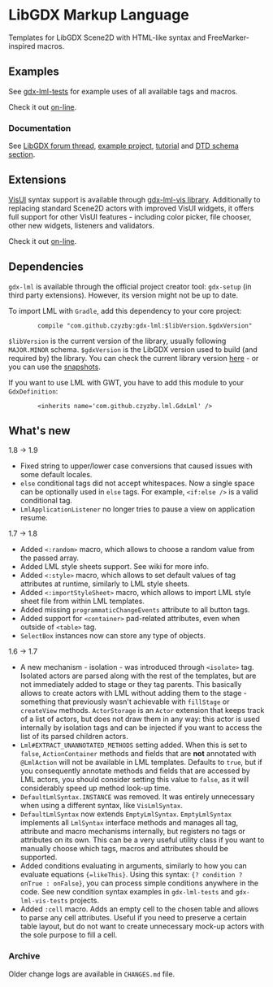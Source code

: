 # LibGDX Markup Language
Templates for LibGDX Scene2D with HTML-like syntax and FreeMarker-inspired macros.

## Examples
See [gdx-lml-tests](../examples/gdx-lml-tests) for example uses of all available tags and macros.

Check it out [on-line](http://czyzby.github.io/gdx-lml/lml).

### Documentation
See [LibGDX forum thread](http://www.badlogicgames.com/forum/viewtopic.php?f=17&t=18843), [example project](../examples/gdx-lml-tests), [tutorial](https://github.com/czyzby/gdx-lml/wiki/LibGDX-Markup-Language) and [DTD schema section](dtd).

## Extensions
[VisUI](https://github.com/kotcrab/VisEditor/wiki/VisUI) syntax support is available through [gdx-lml-vis library](../lml-vis). Additionally to replacing standard Scene2D actors with improved VisUI widgets, it offers full support for other VisUI features - including color picker, file chooser, other new widgets, listeners and validators.

Check it out [on-line](http://czyzby.github.io/gdx-lml/lml-vis).

## Dependencies

`gdx-lml` is available through the official project creator tool: `gdx-setup` (in third party extensions). However, its version might not be up to date.

To import LML with `Gradle`, add this dependency to your core project:
```
        compile "com.github.czyzby:gdx-lml:$libVersion.$gdxVersion"
```

`$libVersion` is the current version of the library, usually following `MAJOR.MINOR` schema. `$gdxVersion` is the LibGDX version used to build (and required by) the library. You can check the current library version [here](http://search.maven.org/#search|ga|1|g%3A%22com.github.czyzby%22) - or you can use the [snapshots](https://oss.sonatype.org/content/repositories/snapshots/com/github/czyzby/).

If you want to use LML with GWT, you have to add this module to your `GdxDefinition`:
```
        <inherits name='com.github.czyzby.lml.GdxLml' />
```

## What's new

1.8 -> 1.9

- Fixed string to upper/lower case conversions that caused issues with some default locales.
- `else` conditional tags did not accept whitespaces. Now a single space can be optionally used in `else` tags. For
example, `<if:else />` is a valid conditional tag.
- `LmlApplicationListener` no longer tries to pause a view on application resume.

1.7 -> 1.8

- Added `<:random>` macro, which allows to choose a random value from the passed array.
- Added LML style sheets support. See wiki for more info.
- Added `<:style>` macro, which allows to set default values of tag attributes at runtime, similarly to LML style sheets.
- Added `<:importStyleSheet>` macro, which allows to import LML style sheet file from within LML templates.
- Added missing `programmaticChangeEvents` attribute to all button tags.
- Added support for `<container>` pad-related attributes, even when outside of `<table>` tag.
- `SelectBox` instances now can store any type of objects.

1.6 -> 1.7

- A new mechanism - isolation - was introduced through `<isolate>` tag. Isolated actors are parsed along with the rest of the templates, but are not immediately added to stage or they tag parents. This basically allows to create actors with LML without adding them to the stage - something that previously wasn't achievable with `fillStage` or `createView` methods. `ActorStorage` is an `Actor` extension that keeps track of a list of actors, but does not draw them in any way: this actor is used internally by isolation tags and can be injected if you want to access the list of its parsed children actors.
- `Lml#EXTRACT_UNANNOTATED_METHODS` setting added. When this is set to `false`, `ActionContainer` methods and fields that are **not** annotated with `@LmlAction` will not be available in LML templates. Defaults to `true`, but if you consequently annotate methods and fields that are accessed by LML actors, you should consider setting this value to `false`, as it will considerably speed up method look-up time.
- `DefaultLmlSyntax.INSTANCE` was removed. It was entirely unnecessary when using a different syntax, like `VisLmlSyntax`.
- `DefaultLmlSyntax` now extends `EmptyLmlSyntax`. `EmptyLmlSyntax` implements all `LmlSyntax` interface methods and manages all tag, attribute and macro mechanisms internally, but registers no tags or attributes on its own. This can be a very useful utility class if you want to manually choose which tags, macros and attributes should be supported.
- Added conditions evaluating in arguments, similarly to how you can evaluate equations `{=likeThis}`. Using this syntax: `{? condition ? onTrue : onFalse}`, you can process simple conditions anywhere in the code. See new condition syntax examples in `gdx-lml-tests` and `gdx-lml-vis-tests` projects.
- Added `:cell` macro. Adds an empty cell to the chosen table and allows to parse any cell attributes. Useful if you need to preserve a certain table layout, but do not want to create unnecessary mock-up actors with the sole purpose to fill a cell.

### Archive
Older change logs are available in `CHANGES.md` file.
